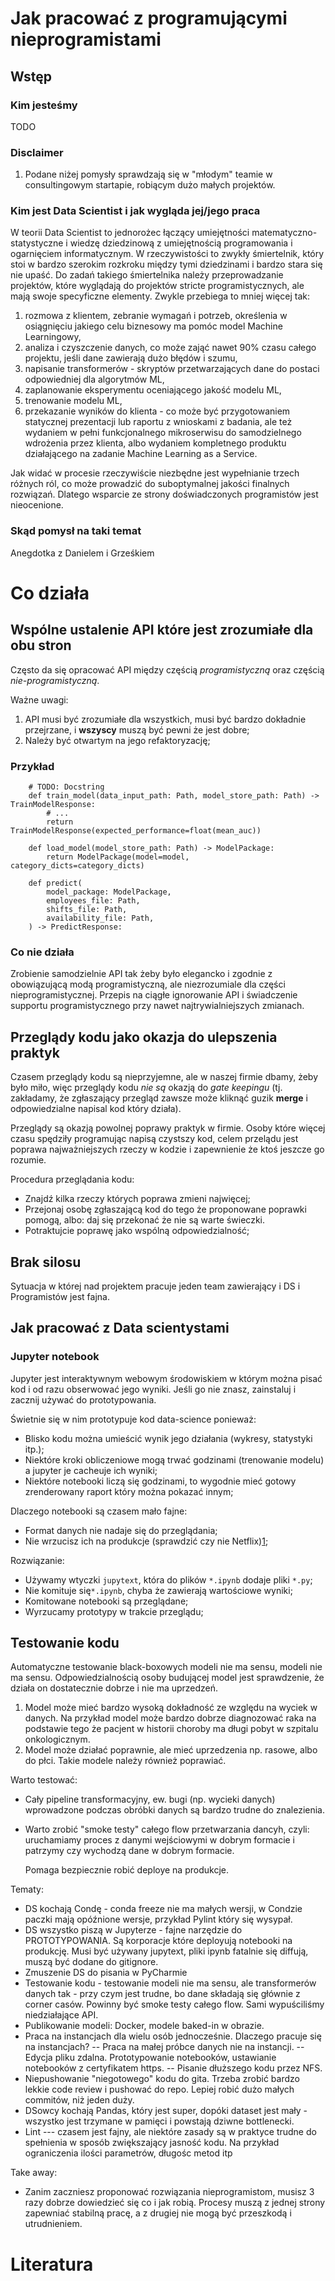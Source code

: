 # Jak pracować z programującymi nieprogramistami

## Wstęp 

### Kim jesteśmy

TODO

### Disclaimer 

1. Podane niżej pomysły sprawdzają się w "młodym" teamie w consultingowym startapie, robiącym dużo małych projektów. 
 

### Kim jest Data Scientist i jak wygląda jej/jego praca

W teorii Data Scientist to jednorożec łączący umiejętności matematyczno-statystyczne i wiedzę dziedzinową z umiejętnością programowania i ogarnięciem informatycznym. W rzeczywistości to zwykły śmiertelnik, który stoi w bardzo szerokim rozkroku między tymi dziedzinami i bardzo stara się nie upaść.
Do zadań takiego śmiertelnika należy przeprowadzanie projektów, które wyglądają do projektów stricte programistycznych, ale mają swoje specyficzne elementy. Zwykle przebiega to mniej więcej tak:
1. rozmowa z klientem, zebranie wymagań i potrzeb, określenia w osiągnięciu jakiego celu biznesowy ma pomóc model Machine Learningowy,
2. analiza i czyszczenie danych, co może zająć nawet 90% czasu całego projektu, jeśli dane zawierają dużo błędów i szumu,
3. napisanie transformerów - skryptów przetwarzających dane do postaci odpowiedniej dla algorytmów ML,
4. zaplanowanie eksperymentu oceniającego jakość modelu ML,
5. trenowanie modelu ML,
6. przekazanie wyników do klienta - co może być przygotowaniem statycznej prezentacji lub raportu z wnioskami z badania, ale też wydaniem w pełni funkcjonalnego mikroserwisu do samodzielnego wdrożenia przez klienta, albo wydaniem kompletnego produktu działającego na zadanie Machine Learning as a Service.

Jak widać w procesie rzeczywiście niezbędne jest wypełnianie trzech różnych ról, co może prowadzić do suboptymalnej jakości finalnych rozwiązań. Dlatego wsparcie ze strony doświadczonych programistów jest nieocenione.

### Skąd pomysł na taki temat

Anegdotka z Danielem i Grześkiem 

# Co działa

## Wspólne ustalenie API które jest zrozumiałe dla obu stron

Często da się opracować API między częścią *programistyczną* oraz częścią *nie-programistyczną*. 

Ważne uwagi: 

1. API musi być zrozumiałe dla wszystkich, musi być bardzo dokładnie przejrzane, i **wszyscy** muszą być pewni że jest dobre; 
2. Należy być otwartym na jego refaktoryzację;  

### Przykład 

        # TODO: Docstring
        def train_model(data_input_path: Path, model_store_path: Path) -> TrainModelResponse:
            # ...
            return TrainModelResponse(expected_performance=float(mean_auc))
            
        def load_model(model_store_path: Path) -> ModelPackage:            
            return ModelPackage(model=model, category_dicts=category_dicts)
                
        def predict(
            model_package: ModelPackage,
            employees_file: Path,
            shifts_file: Path,
            availability_file: Path,
        ) -> PredictResponse:
        

### Co nie działa

Zrobienie samodzielnie API tak żeby było elegancko i zgodnie z obowiązującą modą programistyczną, ale niezrozumiale dla części nieprogramistycznej. Przepis na ciągłe ignorowanie API i świadczenie supportu programistycznego przy nawet najtrywialniejszych zmianach.

## Przeglądy kodu jako okazja do ulepszenia praktyk 

Czasem przeglądy kodu są nieprzyjemne, ale w naszej firmie dbamy, żeby było miło, więc przeglądy kodu *nie są* okazją do *gate keepingu* (tj. zakładamy, że zgłaszający przegląd zawsze może kliknąć guzik **merge** i odpowiedzialne napisal kod który działa). 

Przeglądy są okazją powolnej poprawy praktyk w firmie. Osoby które więcej czasu spędziły programując napisą czystszy 
kod, celem przelądu jest poprawa najważniejszych rzeczy w kodzie i zapewnienie że ktoś jeszcze go rozumie. 

Procedura przeglądania kodu: 

* Znajdź kilka rzeczy których poprawa zmieni najwięcej; 
* Przejonaj osobę zgłaszającą kod do tego że proponowane poprawki pomogą, albo: daj się przekonać że nie są warte świeczki. 
* Potraktujcie poprawę jako wspólną odpowiedzialność; 

## Brak silosu 

Sytuacja w której nad projektem pracuje jeden team zawierający i DS i Programistów jest fajna. 
        
## Jak pracować z Data scientystami

### Jupyter notebook 

Jupyter jest interaktywnym webowym środowiskiem w którym można pisać kod i od razu obserwować jego wyniki. Jeśli 
go nie znasz, zainstaluj i zacznij używać do prototypowania. 

Świetnie się w nim prototypuje kod data-science ponieważ: 

* Blisko kodu można umieścić wynik jego działania (wykresy, statystyki itp.); 
* Niektóre kroki obliczeniowe mogą trwać godzinami (trenowanie modelu) a jupyter je cacheuje ich wyniki; 
* Niektóre notebooki liczą się godzinami, to wygodnie mieć gotowy zrenderowany raport który można pokazać innym;
 
Dlaczego notebooki są czasem mało fajne: 

* Format danych nie nadaje się do przeglądania; 
* Nie wrzucisz ich na produkcje (sprawdzić czy nie Netflix)[1];

Rozwiązanie: 

* Używamy wtyczki ``jupytext``, która do plików ``*.ipynb`` dodaje pliki ``*.py``;
* Nie komituje się``*.ipynb``, chyba że zawierają wartościowe wyniki; 
* Komitowane notebooki są przeglądane; 
* Wyrzucamy prototypy w trakcie przeglądu; 
 
### 
 
## Testowanie kodu 

Automatyczne testowanie black-boxowych modeli nie ma sensu, modeli nie ma sensu. Odpowiedzialnością osoby budującej model 
jest sprawdzenie, że działa on dostatecznie dobrze i nie ma uprzedzeń. 

1. Model może mieć bardzo wysoką dokładność ze względu na wyciek w danych. Na przykład model może bardzo dobrze diagnozować 
   raka na podstawie tego że pacjent w historii choroby ma długi pobyt w szpitalu onkologicznym. 
2. Model może działać poprawnie, ale mieć uprzedzenia np. rasowe, albo do płci. Takie modele należy również poprawiać. 

Warto testować: 

* Cały pipeline transformacyjny, ew. bugi (np. wycieki danych) wprowadzone podczas obróbki danych są bardzo trudne do 
  znalezienia. 
* Warto zrobić "smoke testy" całego flow przetwarzania dancyh, czyli: uruchamiamy proces z danymi wejściowymi w dobrym
  formacie i patrzymy czy wychodzą dane w dobrym formacie. 
  
  Pomaga bezpiecznie robić deploye na produkcje. 
  
    


Tematy:
- DS kochają Condę - conda freeze nie ma małych wersji, w Condzie paczki mają opóźnione wersje, przykład Pylint który się wysypał.
- DS wszystko piszą w Jupyterze - fajne narzędzie do PROTOTYPOWANIA. Są korporacje które deployują notebooki na produkcję. Musi być używany jupytext, pliki ipynb fatalnie się diffują, muszą być dodane do gitignore.
- Zmuszenie DS do pisania w PyCharmie
- Testowanie kodu - testowanie modeli nie ma sensu, ale transformerów danych tak - przy czym jest trudne, bo dane składają się głównie z corner casów. Powinny być smoke testy całego flow. Sami wypuściliśmy niedziałające API.
- Publikowanie modeli: Docker, modele baked-in w obrazie.
- Praca na instancjach dla wielu osób jednocześnie. Dlaczego pracuje się na instancjach?
-- Praca na małej próbce danych nie na instancji.
-- Edycja pliku zdalna. Prototypowanie notebooków, ustawianie notebooków z certyfikatem https. 
-- Pisanie dłuższego kodu przez NFS.
- Niepushowanie "niegotowego" kodu do gita. Trzeba zrobić bardzo lekkie code review i pushować do repo. Lepiej robić dużo małych commitów, niż jeden duży.
- DSowcy kochają Pandas, który jest super, dopóki dataset jest mały - wszystko jest trzymane w pamięci i powstają dziwne bottlenecki.
- Lint --- czasem jest fajny, ale niektóre zasady są w praktyce trudne do spełnienia w sposób zwiększający jasność kodu. Na przykład ograniczenia ilości parametrów, długośc metod itp

Take away: 
- Zanim zaczniesz proponować rozwiązania nieprogramistom, musisz 3 razy dobrze dowiedzieć się co i jak robią. Procesy muszą z jednej strony zapewniać stabilną pracę, a z drugiej nie mogą być przeszkodą i utrudnieniem.


# Literatura

[1]: https://medium.com/netflix-techblog/notebook-innovation-591ee3221233 
